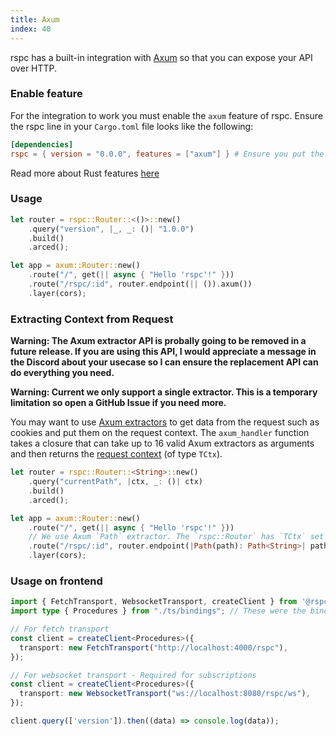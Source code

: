 ```yaml
---
title: Axum
index: 40
---
```


rspc has a built-in integration with [Axum](https://github.com/tokio-rs/axum) so that you can expose your API over HTTP.

### Enable feature

For the integration to work you must enable the `axum` feature of rspc. Ensure the rspc line in your `Cargo.toml` file looks like the following:

```toml
[dependencies]
rspc = { version = "0.0.0", features = ["axum"] } # Ensure you put the latest version!
```

Read more about Rust features [here](https://doc.rust-lang.org/cargo/reference/features.html#dependency-features)

### Usage

```rust
let router = rspc::Router::<()>::new()
    .query("version", |_, _: ()| "1.0.0")
    .build()
    .arced();

let app = axum::Router::new()
    .route("/", get(|| async { "Hello 'rspc'!" }))
    .route("/rspc/:id", router.endpoint(|| ()).axum())
    .layer(cors);
```

### Extracting Context from Request

**Warning: The Axum extractor API is probally going to be removed in a future release. If you are using this API, I would appreciate a message in the Discord about your usecase so I can ensure the replacement API can do everything you need.**

**Warning: Current we only support a single extractor. This is a temporary limitation so open a GitHub Issue if you need more.**

You may want to use <a href="https://docs.rs/axum/latest/axum/index.html#extractors" target="_blank">Axum extractors</a> to get data from the request such as cookies and put them on the request context. The `axum_handler` function takes a closure that can take up to 16 valid Axum extractors as arguments and then returns the [request context](/server/request-context) (of type `TCtx`).

```rust
let router = rspc::Router::<String>::new()
    .query("currentPath", |ctx, _: ()| ctx)
    .build()
    .arced();

let app = axum::Router::new()
    .route("/", get(|| async { "Hello 'rspc'!" }))
    // We use Axum `Path` extractor. The `rspc::Router` has `TCtx` set to `String` so we return the path string as the context.
    .route("/rspc/:id", router.endpoint(|Path(path): Path<String>| path).axum())
    .layer(cors);
```

### Usage on frontend

```typescript
import { FetchTransport, WebsocketTransport, createClient } from '@rspc/client';
import type { Procedures } from "./ts/bindings"; // These were the bindings exported from your Rust code!

// For fetch transport
const client = createClient<Procedures>({
  transport: new FetchTransport("http://localhost:4000/rspc"),
});

// For websocket transport - Required for subscriptions
const client = createClient<Procedures>({
  transport: new WebsocketTransport("ws://localhost:8080/rspc/ws"),
});

client.query(['version']).then((data) => console.log(data));
```
